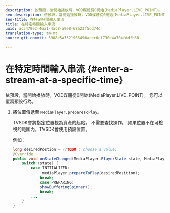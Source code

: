 ```yaml
---
description: 依預設，當開始播放時，VOD媒體從0開始(MediaPlayer.LIVE_POINT)。 您可以覆寫預設行為。
seo-description: 依預設，當開始播放時，VOD媒體從0開始(MediaPlayer.LIVE_POINT)。 您可以覆寫預設行為。
seo-title: 在特定時間輸入串流
title: 在特定時間輸入串流
uuid: ac3479e2-46a1-4ac8-a9e8-68a23f5dd74d
translation-type: tm+mt
source-git-commit: 5908e5a3521966496aeec0ef730e4a704fddfb68

---
```



# 在特定時間輸入串流 {#enter-a-stream-at-a-specific-time}

依預設，當開始播放時，VOD媒體從0開始(MediaPlayer.LIVE_POINT)。 您可以覆寫預設行為。

1. 將位置傳遞至 `MediaPlayer.prepareToPlay`。

   TVSDK會將指定位置視為資產的起點。 不需要查找操作。 如果位置不在可檢視的範圍內，TVSDK會使用預設位置。

   例如：

   ```java
   long desiredPostion = //TODO : choose a value; 
   @Override 
   public void onStateChanged(MediaPlayer.PlayerState state, MediaPlayerNotification notification) { 
       switch (state) { 
           case INITIALIZED: 
               _mediaPlayer.prepareToPlay(desiredPosition); 
               break; 
               case PREPARING: 
               showBufferingSpinner(); 
               break; 
           ... 
       } 
   } 
   ```

